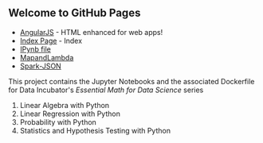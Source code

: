 ## Welcome to GitHub Pages
* [AngularJS](https://nodejs.org/) - HTML enhanced for web apps!
* [Index Page](https://github.com/mbhoge-code4data/maths4ml/blob/main/docs/index.md) - Index 
* [IPynb file](https://github.com/mbhoge-code4data/maths4ml/blob/main/OR_Linear_Algebra.ipynb)
* [MapandLambda](https://github.com/mbhoge-code4data/CodeNinja/blob/master/MapandLambda/email-verification.py)
* [Spark-JSON](https://github.com/mbhoge/Spark-Json-DataFrame/blob/master/README.md)

This project contains the Jupyter Notebooks and the associated Dockerfile for Data Incubator's _Essential Math for Data Science_ series
1. Linear Algebra with Python
2. Linear Regression with Python
3. Probability with Python
4. Statistics and Hypothesis Testing with Python
